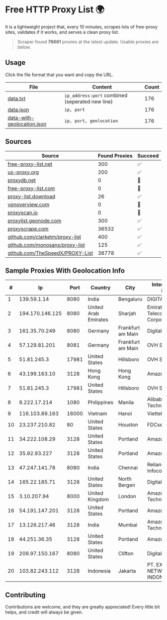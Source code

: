 
# Free HTTP Proxy List 🌍

It is a lightweight project that, every 10 minutes, scrapes lots of free-proxy sites, validates if it works, and serves a clean proxy list.


> Scraper found **76661** proxies at the latest update. Usable proxies are below.

## Usage

Click the file format that you want and copy the URL.


|File|Content|Count|
|----|-------|-----|
|[data.txt](https://raw.githubusercontent.com/themiralay/Proxy-List-World/master/data.txt)|`ip_address:port` combined (seperated new line)|176|
|[data.json](https://raw.githubusercontent.com/themiralay/Proxy-List-World/master/data.json)|`ip, port`|176|
|[data-with-geolocation.json](https://raw.githubusercontent.com/themiralay/Proxy-List-World/master/data-with-geolocation.json)|`ip, port, geolocation`|176|

## Sources

|Source|Found Proxies|Succeed|
|------|-------------|-------|
|[free-proxy-list.net](https://free-proxy-list.net)|300|✅|
|[us-proxy.org](https://www.us-proxy.org)|200|✅|
|[proxydb.net](http://proxydb.net)|0|🚫|
|[free-proxy-list.com](https://free-proxy-list.com/?page=&port=&type%5B%5D=http&type%5B%5D=https&up_time=0&search=Search)|0|🚫|
|[proxy-list.download](https://www.proxy-list.download/HTTP)|26|✅|
|[vpnoverview.com](https://vpnoverview.com/privacy/anonymous-browsing/free-proxy-servers)|0|🚫|
|[proxyscan.io](https://www.proxyscan.io)|0|🚫|
|[proxylist.geonode.com](https://proxylist.geonode.com/api/proxy-list?limit=300&page=1&sort_by=lastChecked&sort_type=desc&protocols=http,https)|300|✅|
|[proxyscrape.com](https://api.proxyscrape.com/v2/?request=displayproxies&protocol=http&timeout=10000&country=all&ssl=all&anonymity=all)|36532|✅|
|[github.com/clarketm/proxy-list](https://raw.githubusercontent.com/clarketm/proxy-list/master/proxy-list-raw.txt)|400|✅|
|[github.com/monosans/proxy-list](https://raw.githubusercontent.com/monosans/proxy-list/main/proxies/http.txt)|125|✅|
|[github.com/TheSpeedX/PROXY-List](https://raw.githubusercontent.com/TheSpeedX/PROXY-List/master/http.txt)|38778|✅|


## Sample Proxies With Geolocation Info

|#|Ip|Port|Country|City|Internet Service Provider|
|-|--|----|-------|----|-------------------------|
|1|139.59.1.14|8080|India|Bengaluru|DIGITALOCEAN|
|2|194.170.146.125|8080|United Arab Emirates|Sharjah|Emirates Telecommunications Corporation|
|3|161.35.70.249|8080|Germany|Frankfurt am Main|DigitalOcean, LLC|
|4|57.129.81.201|8081|Germany|Frankfurt am Main|OVH SAS|
|5|51.81.245.3|17981|United States|Hillsboro|OVH SAS|
|6|43.199.163.10|3128|Hong Kong|Hong Kong|Amazon.com, Inc.|
|7|51.81.245.3|17981|United States|Hillsboro|OVH SAS|
|8|8.222.17.214|1080|Philippines|Manila|Alibaba (US) Technology Co., Ltd.|
|9|116.103.89.163|16000|Vietnam|Hanoi|Viettel Corporation|
|10|23.237.210.82|80|United States|Houston|FDCservers.net|
|11|34.222.108.29|3128|United States|Portland|Amazon.com, Inc.|
|12|35.92.93.227|3128|United States|Portland|Amazon.com, Inc.|
|13|47.247.141.78|8080|India|Chennai|Reliance Jio Infocomm Limited|
|14|165.22.185.71|3128|United States|North Bergen|DigitalOcean, LLC|
|15|3.10.207.94|8000|United Kingdom|London|Amazon Technologies Inc.|
|16|54.191.147.201|3128|United States|Portland|Amazon.com, Inc.|
|17|13.126.217.46|3128|India|Mumbai|Amazon Technologies Inc|
|18|44.251.36.35|3128|United States|Portland|Amazon.com, Inc.|
|19|209.97.150.167|8080|United States|Clifton|DigitalOcean, LLC|
|20|103.82.243.112|3128|Indonesia|Jakarta|PT. EXABYTES NETWORK INDONESIA|



## Contributing

Contributions are welcome, and they are greatly appreciated! Every
little bit helps, and credit will always be given.

